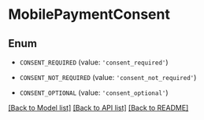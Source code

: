 # MobilePaymentConsent


## Enum

* `CONSENT_REQUIRED` (value: `'consent_required'`)

* `CONSENT_NOT_REQUIRED` (value: `'consent_not_required'`)

* `CONSENT_OPTIONAL` (value: `'consent_optional'`)

[[Back to Model list]](../README.md#documentation-for-models) [[Back to API list]](../README.md#documentation-for-api-endpoints) [[Back to README]](../README.md)


